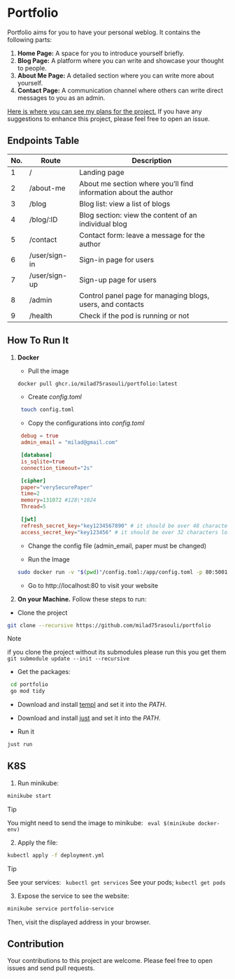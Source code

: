 # Portfolio

Portfolio aims for you to have your personal weblog. It contains the following parts:

1. **Home Page:** A space for you to introduce yourself briefly.
2. **Blog Page:** A platform where you can write and showcase your thought to people.
3. **About Me Page:** A detailed section where you can write more about yourself.
4. **Contact Page:** A communication channel where others can write direct messages to you as an admin.

[Here is where you can see my plans for the project.](https://github.com/users/Milad75Rasouli/projects/5) If you have any suggestions to enhance this project, please feel free to open an issue.

## Endpoints Table

| No. | Route         | Description                                                     |
| --- | ------------- | --------------------------------------------------------------- |
| 1   | /             | Landing page                                                    |
| 2   | /about-me     | About me section where you’ll find information about the author |
| 3   | /blog         | Blog list: view a list of blogs                                 |
| 4   | /blog/:ID     | Blog section: view the content of an individual blog            |
| 5   | /contact      | Contact form: leave a message for the author                    |
| 6   | /user/sign-in | Sign-in page for users                                          |
| 7   | /user/sign-up | Sign-up page for users                                          |
| 8   | /admin        | Control panel page for managing blogs, users, and contacts      |
| 9   | /health       | Check if the pod is running or not                              |

## How To Run It

1. **Docker**

   - Pull the image

   ```bash
   docker pull ghcr.io/milad75rasouli/portfolio:latest
   ```

   - Create _config.toml_

   ```bash
    touch config.toml
   ```

   - Copy the configurations into _config.toml_

   ```config.toml
    debug = true
    admin_email = "milad@gmail.com"

    [database]
    is_sqlite=true
    connection_timeout="2s"

    [cipher]
    paper="verySecurePaper"
    time=2
    memory=131072 #128\*1024
    Thread=5

    [jwt]
    refresh_secret_key="key1234567890" # it should be over 48 characters long to be secure
    access_secret_key="key123456" # it should be over 32 characters long to be secure
   ```

   - Change the config file (admin_email, paper must be changed)

   - Run the Image

   ```bash
   sudo docker run -v "$(pwd)"/config.toml:/app/config.toml -p 80:5001 ghcr.io/milad75rasouli/portfolio:latest
   ```

   - Go to http://localhost:80 to visit your website

2. **On your Machine.** Follow these steps to run:

- Clone the project

```bash
git clone --recursive https://github.com/milad75rasouli/portfolio
```

> [!NOTE]
> if you clone the project without its submodules please run this you get them `git submodule update --init --recursive `

- Get the packages:

```bash
 cd portfolio
 go mod tidy
```

- Download and install [templ](https://github.com/a-h/templ/releases) and set it into the _PATH_.

- Download and install [just](https://github.com/casey/just/releases) and set it into the _PATH_.

- Run it

```bash
just run
```

## K8S

1. Run minikube:

```bash
minikube start
```

> [!TIP]
> You might need to send the image to minikube:
> ` eval $(minikube docker-env)`

2. Apply the file:

```bash
kubectl apply -f deployment.yml
```

> [!TIP]
> See your services:
> ` kubectl get services`
> See your pods;
> `kubectl get pods`

3. Expose the service to see the website:

```bash
minikube service portfolio-service
```

Then, visit the displayed address in your browser.

## Contribution

Your contributions to this project are welcome. Please feel free to open issues and send pull requests.
